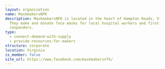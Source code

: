 ```yaml
---
layout: organization
name: MaskmakersNFK
description: MaskmakersNFK is located in the heart of Hampton Roads, Virginia.
  They make and donate face masks for local hospital workers and first
  responders.
type:
  - connect-demand-with-supply
  - provide-resources-for-makers
structure: corporate
location: Virginia
is_member: false
site_url: https://www.facebook.com/maskmakersnfk/
---
```

